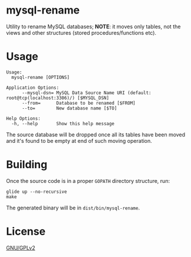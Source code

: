 # mysql-rename

Utility to rename MySQL databases; **NOTE**: it moves only tables, not the views and other structures (stored procedures/functions etc).

# Usage

```
Usage:
  mysql-rename [OPTIONS]

Application Options:
      --mysql-dsn= MySQL Data Source Name URI (default: root@tcp(localhost:3306)/) [$MYSQL_DSN]
      --from=      Database to be renamed [$FROM]
      --to=        New database name [$TO]

Help Options:
  -h, --help       Show this help message
```

The source database will be dropped once all its tables have been moved and it's found to be empty at end of such moving operation.

# Building

Once the source code is in a proper `GOPATH` directory structure, run:
```
glide up --no-recursive
make
```

The generated binary will be in `dist/bin/mysql-rename`.

# License

[GNU/GPLv2](./LICENSE)

